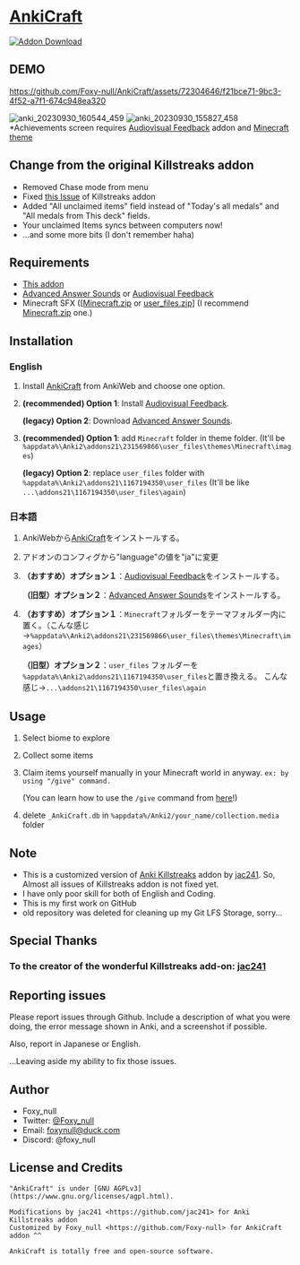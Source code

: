 # [AnkiCraft](https://ankiweb.net/shared/info/368161874)
[![Addon Download](https://github-production-user-asset-6210df.s3.amazonaws.com/72304646/263796774-b60e19fa-60b3-456e-9d82-a261fe0af1b8.png)](https://ankiweb.net/shared/info/368161874)
## DEMO

https://github.com/Foxy-null/AnkiCraft/assets/72304646/f21bce71-9bc3-4f52-a7f1-674c948ea320

<div style="text-align: center;"></div>

![anki_20230930_160544_459](https://github.com/Foxy-null/AnkiCraft/assets/72304646/ac31a2c4-ff8b-46ed-b736-7b12bea6aea6)
![anki_20230930_155827_458](https://github.com/Foxy-null/AnkiCraft/assets/72304646/8034b639-5cf9-4715-a5bd-e2b3c6d3997d)
*Achievements screen requires [Audiovisual Feedback](https://ankiweb.net/shared/info/231569866) addon and [Minecraft theme](https://github.com/Foxy-null/AnkiCraft/raw/main/Minecraft.zip)

## Change from the original Killstreaks addon
 
 - Removed Chase mode from menu
 - Fixed [this Issue](https://github.com/jac241/anki_killstreaks/issues/46) of Killstreaks addon
 - Added "All unclaimed items" field instead of "Today's all medals" and "All medals from This deck" fields.
 - Your unclaimed Items syncs between computers now!
 - ...and some more bits (I don't remember haha)

## Requirements
 - [This addon](https://ankiweb.net/shared/info/368161874)
 - [Advanced Answer Sounds](https://ankiweb.net/shared/info/1167194350) or [Audiovisual Feedback](https://ankiweb.net/shared/info/231569866)
 - Minecraft SFX ([[Minecraft.zip](https://github.com/Foxy-null/AnkiCraft/raw/main/Minecraft.zip) or [user_files.zip](https://github.com/Foxy-null/AnkiCraft/raw/main/user_files.zip)]
  (I recommend [Minecraft.zip](https://github.com/Foxy-null/AnkiCraft/raw/main/Minecraft.zip) one.)


## Installation
 
### English
1. Install [AnkiCraft](https://ankiweb.net/shared/info/368161874) from AnkiWeb and choose one option.

2. **(recommended) Option 1**: Install [Audiovisual Feedback](https://ankiweb.net/shared/info/231569866).

    **(legacy) Option 2**: Download [Advanced Answer Sounds](https://ankiweb.net/shared/info/1167194350).

3. **(recommended) Option 1**: add `Minecraft` folder in theme folder. (It'll be `%appdata%\Anki2\addons21\231569866\user_files\themes\Minecraft\images`)

    **(legacy) Option 2**: replace `user_files` folder with `%appdata%\Anki2\addons21\1167194350\user_files` (It'll be like `...\addons21\1167194350\user_files\again`)

### 日本語
1. AnkiWebから[AnkiCraft](https://ankiweb.net/shared/info/368161874)をインストールする。
2. アドオンのコンフィグから"language"の値を"ja"に変更
3. **（おすすめ）オプション１**：[Audiovisual Feedback](https://ankiweb.net/shared/info/231569866)をインストールする。
   
    **（旧型）オプション２**：[Advanced Answer Sounds](https://ankiweb.net/shared/info/1167194350)をインストールする。
5. **（おすすめ）オプション１**：`Minecraft`フォルダーをテーマフォルダー内に置く。（こんな感じ→`%appdata%\Anki2\addons21\231569866\user_files\themes\Minecraft\images`）

    **（旧型）オプション２**：`user_files` フォルダーを `%appdata%\Anki2\addons21\1167194350\user_files`と置き換える。
こんな感じ→`...\addons21\1167194350\user_files\again`
 
## Usage

1. Select biome to explore
2. Collect some items
3. Claim items yourself manually in your Minecraft world in anyway.
    `ex: by using "/give" command.`
   
   (You can learn how to use the `/give` command from [here](https://minecraft.fandom.com/wiki/Commands/give)!)
5. delete `_AnkiCraft.db` in `%appdata%/Anki2/your_name/collection.media` folder
 
## Note
 
 - This is a customized version of [Anki Killstreaks](https://ankiweb.net/shared/info/579111794) addon by [jac241](https://github.com/jac241).
    So, Almost all issues of Killstreaks addon is not fixed yet.
 - I have only poor skill for both of English and Coding.
 - This is my first work on GitHub
 - old repository was deleted for cleaning up my Git LFS Storage, sorry...

## Special Thanks
### To the creator of the wonderful Killstreaks add-on: [jac241](https://github.com/jac241)

## Reporting issues

Please report issues through Github. Include a description of what you were doing, the error message shown in Anki, and a screenshot if possible.

Also, report in Japanese or English.

...Leaving aside my ability to fix those issues.


## Author
 
 - Foxy_null
 - Twitter: [@Foxy_null](https://twitter.com/foxy_null)
 - Email: foxynull@duck.com
 - Discord: @foxy_null
 
## License and Credits
 
    "AnkiCraft" is under [GNU AGPLv3](https://www.gnu.org/licenses/agpl.html).

    Modifications by jac241 <https://github.com/jac241> for Anki Killstreaks addon
    Customized by Foxy_null <https://github.com/Foxy-null> for AnkiCraft addon ^^

    AnkiCraft is totally free and open-source software.

